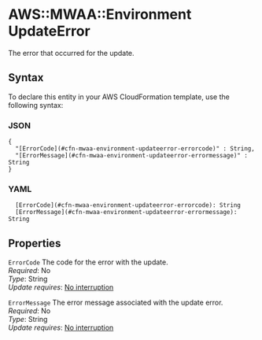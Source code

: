 # AWS::MWAA::Environment UpdateError<a name="aws-properties-mwaa-environment-updateerror"></a>

The error that occurred for the update\.

## Syntax<a name="aws-properties-mwaa-environment-updateerror-syntax"></a>

To declare this entity in your AWS CloudFormation template, use the following syntax:

### JSON<a name="aws-properties-mwaa-environment-updateerror-syntax.json"></a>

```
{
  "[ErrorCode](#cfn-mwaa-environment-updateerror-errorcode)" : String,
  "[ErrorMessage](#cfn-mwaa-environment-updateerror-errormessage)" : String
}
```

### YAML<a name="aws-properties-mwaa-environment-updateerror-syntax.yaml"></a>

```
  [ErrorCode](#cfn-mwaa-environment-updateerror-errorcode): String
  [ErrorMessage](#cfn-mwaa-environment-updateerror-errormessage): String
```

## Properties<a name="aws-properties-mwaa-environment-updateerror-properties"></a>

`ErrorCode`  <a name="cfn-mwaa-environment-updateerror-errorcode"></a>
The code for the error with the update\.  
*Required*: No  
*Type*: String  
*Update requires*: [No interruption](https://docs.aws.amazon.com/AWSCloudFormation/latest/UserGuide/using-cfn-updating-stacks-update-behaviors.html#update-no-interrupt)

`ErrorMessage`  <a name="cfn-mwaa-environment-updateerror-errormessage"></a>
The error message associated with the update error\.  
*Required*: No  
*Type*: String  
*Update requires*: [No interruption](https://docs.aws.amazon.com/AWSCloudFormation/latest/UserGuide/using-cfn-updating-stacks-update-behaviors.html#update-no-interrupt)